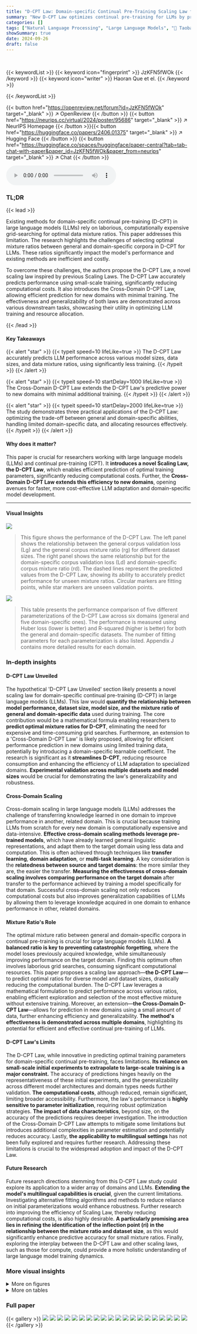 ```yaml
---
title: "D-CPT Law: Domain-specific Continual Pre-Training Scaling Law for Large Language Models"
summary: "New D-CPT Law optimizes continual pre-training for LLMs by predicting optimal data mixture ratios, drastically cutting training costs."
categories: []
tags: ["Natural Language Processing", "Large Language Models", "🏢 Taobao & Tmall Group of Alibaba",]
showSummary: true
date: 2024-09-26
draft: false
---
```


<br>

{{< keywordList >}}
{{< keyword icon="fingerprint" >}} JzKFN5fWOk {{< /keyword >}}
{{< keyword icon="writer" >}} Haoran Que et el. {{< /keyword >}}
 
{{< /keywordList >}}

{{< button href="https://openreview.net/forum?id=JzKFN5fWOk" target="_blank" >}}
↗ OpenReview
{{< /button >}}
{{< button href="https://neurips.cc/virtual/2024/poster/95686" target="_blank" >}}
↗ NeurIPS Homepage
{{< /button >}}{{< button href="https://huggingface.co/papers/2406.01375" target="_blank" >}}
↗ Hugging Face
{{< /button >}}
{{< button href="https://huggingface.co/spaces/huggingface/paper-central?tab=tab-chat-with-paper&paper_id=JzKFN5fWOk&paper_from=neurips" target="_blank" >}}
↗ Chat
{{< /button >}}



<audio controls>
    <source src="https://ai-paper-reviewer.com/JzKFN5fWOk/podcast.wav" type="audio/wav">
    Your browser does not support the audio element.
</audio>


### TL;DR


{{< lead >}}

Existing methods for domain-specific continual pre-training (D-CPT) in large language models (LLMs) rely on laborious, computationally expensive grid-searching for optimal data mixture ratios. This paper addresses this limitation.  The research highlights the challenges of selecting optimal mixture ratios between general and domain-specific corpora in D-CPT for LLMs.  These ratios significantly impact the model's performance and existing methods are inefficient and costly.



To overcome these challenges, the authors propose the D-CPT Law, a novel scaling law inspired by previous Scaling Laws.  The D-CPT Law accurately predicts performance using small-scale training, significantly reducing computational costs. It also introduces the Cross-Domain D-CPT Law, allowing efficient prediction for new domains with minimal training.  The effectiveness and generalizability of both laws are demonstrated across various downstream tasks, showcasing their utility in optimizing LLM training and resource allocation.

{{< /lead >}}


#### Key Takeaways

{{< alert "star" >}}
{{< typeit speed=10 lifeLike=true >}} The D-CPT Law accurately predicts LLM performance across various model sizes, data sizes, and data mixture ratios, using significantly less training. {{< /typeit >}}
{{< /alert >}}

{{< alert "star" >}}
{{< typeit speed=10 startDelay=1000 lifeLike=true >}} The Cross-Domain D-CPT Law extends the D-CPT Law's predictive power to new domains with minimal additional training. {{< /typeit >}}
{{< /alert >}}

{{< alert "star" >}}
{{< typeit speed=10 startDelay=2000 lifeLike=true >}} The study demonstrates three practical applications of the D-CPT Law: optimizing the trade-off between general and domain-specific abilities, handling limited domain-specific data, and allocating resources effectively. {{< /typeit >}}
{{< /alert >}}

#### Why does it matter?
This paper is crucial for researchers working with large language models (LLMs) and continual pre-training (CPT).  It **introduces a novel Scaling Law, the D-CPT Law**, which enables efficient prediction of optimal training parameters, significantly reducing computational costs.  Further, the **Cross-Domain D-CPT Law extends this efficiency to new domains**, opening avenues for faster, more cost-effective LLM adaptation and domain-specific model development.

------
#### Visual Insights



![](https://ai-paper-reviewer.com/JzKFN5fWOk/figures_1_1.jpg)

> This figure shows the performance of the D-CPT Law. The left panel shows the relationship between the general corpus validation loss (Lg) and the general corpus mixture ratio (rg) for different dataset sizes. The right panel shows the same relationship but for the domain-specific corpus validation loss (Ld) and domain-specific corpus mixture ratio (rd).  The dashed lines represent the predicted values from the D-CPT Law, showing its ability to accurately predict performance for unseen mixture ratios. Circular markers are fitting points, while star markers are unseen validation points.





![](https://ai-paper-reviewer.com/JzKFN5fWOk/tables_5_1.jpg)

> This table presents the performance comparison of five different parameterizations of the D-CPT Law across six domains (general and five domain-specific ones).  The performance is measured using Huber loss (lower is better) and R-squared (higher is better) for both the general and domain-specific datasets. The number of fitting parameters for each parameterization is also listed.  Appendix J contains more detailed results for each domain.





### In-depth insights


#### D-CPT Law Unveiled
The hypothetical 'D-CPT Law Unveiled' section likely presents a novel scaling law for domain-specific continual pre-training (D-CPT) in large language models (LLMs).  This law would **quantify the relationship between model performance, dataset size, model size, and the mixture ratio of general and domain-specific data** used during training.  The core contribution would be a mathematical formula enabling researchers to **predict optimal mixture ratios for D-CPT**, eliminating the need for expensive and time-consuming grid searches.  Furthermore, an extension to a 'Cross-Domain D-CPT Law' is likely proposed, allowing for efficient performance prediction in new domains using limited training data, potentially by introducing a domain-specific learnable coefficient. The research is significant as it **streamlines D-CPT**, reducing resource consumption and enhancing the efficiency of LLM adaptation to specialized domains.  **Experimental validation across multiple datasets and model sizes** would be crucial for demonstrating the law's generalizability and robustness.

#### Cross-Domain Scaling
Cross-domain scaling in large language models (LLMs) addresses the challenge of transferring knowledge learned in one domain to improve performance in another, related domain.  This is crucial because training LLMs from scratch for every new domain is computationally expensive and data-intensive. **Effective cross-domain scaling methods leverage pre-trained models**, which have already learned general linguistic representations, and adapt them to the target domain using less data and computation. This is often achieved through techniques like **transfer learning**, **domain adaptation**, or **multi-task learning**. A key consideration is the **relatedness between source and target domains**: the more similar they are, the easier the transfer.  **Measuring the effectiveness of cross-domain scaling involves comparing performance on the target domain** after transfer to the performance achieved by training a model specifically for that domain.  Successful cross-domain scaling not only reduces computational costs but also improves generalization capabilities of LLMs by allowing them to leverage knowledge acquired in one domain to enhance performance in other, related domains.

#### Mixture Ratio's Role
The optimal mixture ratio between general and domain-specific corpora in continual pre-training is crucial for large language models (LLMs).  **A balanced ratio is key to preventing catastrophic forgetting**, where the model loses previously acquired knowledge, while simultaneously improving performance on the target domain.  Finding this optimum often involves laborious grid searches, consuming significant computational resources.  This paper proposes a scaling law approach—**the D-CPT Law**—to predict optimal ratios for diverse model and dataset sizes, drastically reducing the computational burden. The D-CPT Law leverages a mathematical formulation to predict performance across various ratios, enabling efficient exploration and selection of the most effective mixture without extensive training.  Moreover, an extension—**the Cross-Domain D-CPT Law**—allows for prediction in new domains using a small amount of data, further enhancing efficiency and generalizability.  **The method's effectiveness is demonstrated across multiple domains**, highlighting its potential for efficient and effective continual pre-training of LLMs.

#### D-CPT Law's Limits
The D-CPT Law, while innovative in predicting optimal training parameters for domain-specific continual pre-training, faces limitations.  **Its reliance on small-scale initial experiments to extrapolate to large-scale training is a major constraint.**  The accuracy of predictions hinges heavily on the representativeness of these initial experiments, and the generalizability across different model architectures and domain types needs further validation.  **The computational costs**, although reduced, remain significant, limiting broader accessibility.  Furthermore, the law's performance is **highly sensitive to parameter initialization**, requiring robust optimization strategies.  **The impact of data characteristics**, beyond size, on the accuracy of the predictions requires deeper investigation. The introduction of the Cross-Domain D-CPT Law attempts to mitigate some limitations but introduces additional complexities in parameter estimation and potentially reduces accuracy. Lastly, **the applicability to multilingual settings** has not been fully explored and requires further research.  Addressing these limitations is crucial to the widespread adoption and impact of the D-CPT Law.

#### Future Research
Future research directions stemming from this D-CPT Law study could explore its application to a wider array of domains and LLMs.  **Extending the model's multilingual capabilities is crucial**, given the current limitations.  Investigating alternative fitting algorithms and methods to reduce reliance on initial parameterizations would enhance robustness.  Further research into improving the efficiency of Scaling Law, thereby reducing computational costs, is also highly desirable.  **A particularly promising area lies in refining the identification of the inflection point (ri) in the relationship between the mixture ratio and dataset size**, as this would significantly enhance predictive accuracy for small mixture ratios.  Finally, exploring the interplay between the D-CPT Law and other scaling laws, such as those for compute, could provide a more holistic understanding of large language model training dynamics.


### More visual insights

<details>
<summary>More on figures
</summary>


![](https://ai-paper-reviewer.com/JzKFN5fWOk/figures_2_1.jpg)

> This figure illustrates the workflow of the proposed D-CPT Law and Cross-Domain D-CPT Law.  The upper part shows the in-domain setting where data from multiple domains are used to train a small-scale model and fit the D-CPT law. This allows prediction of model performance at larger scales. The lower part depicts the cross-domain setting.  The domain-specific learnable coefficient (DLC) is calculated for an unseen domain (e.g., Physics), integrated into the cross-domain D-CPT law, and then used to predict the performance in that domain. Three applications are highlighted: optimal mixture ratio for balancing general and domain-specific abilities, optimal mixture for limited domain data, and resource allocation.


![](https://ai-paper-reviewer.com/JzKFN5fWOk/figures_6_1.jpg)

> This figure demonstrates the effectiveness of the proposed D-CPT Law in predicting the performance of continual pre-training models with different dataset sizes, model sizes, and mixture ratios of general and domain-specific corpora.  The left panel shows the relationship between general corpus validation loss and the proportion of general corpus in training data, while the right panel shows the same relationship for the domain-specific corpus.


![](https://ai-paper-reviewer.com/JzKFN5fWOk/figures_6_2.jpg)

> This figure demonstrates the effectiveness of the D-CPT Law in predicting the performance of continual pre-training with varying mixture ratios of general and domain-specific corpora. The left panel shows the relationship between the general corpus validation loss and the percentage of general corpus in the training data for different dataset sizes, while the right panel shows the same for domain-specific corpus validation loss. The dashed lines represent predictions from the D-CPT Law, showing its accuracy in capturing the relationship between the loss and mixture ratio across various model sizes and dataset sizes.


![](https://ai-paper-reviewer.com/JzKFN5fWOk/figures_8_1.jpg)

> The figure illustrates the performance of the proposed D-CPT Law. The left panel shows the relationship between the general-corpus validation loss (Lg) and the general-corpus mixture ratio (rg) under various dataset sizes.  The right panel shows the analogous relationship between code-corpus validation loss (La) and the code-corpus mixture ratio (rd). Dashed lines represent the predictions made by the D-CPT Law, while markers represent actual training data and unseen validation data.


![](https://ai-paper-reviewer.com/JzKFN5fWOk/figures_15_1.jpg)

> This figure shows the performance of the proposed D-CPT Law in predicting the validation loss (Lg and La) on general and domain-specific corpora, respectively, under different dataset sizes (D) and mixture ratios (rg and rd) using the Qwen1.5-1.8B model. The left panel shows the relationship between the general corpus validation loss and the percentage of general corpus in the training data. The right panel shows the relationship between the domain-specific corpus validation loss and the percentage of domain-specific corpus in the training data. Dashed lines represent predictions from the D-CPT Law, while circular and star markers represent fitting and unseen validation data, respectively.


![](https://ai-paper-reviewer.com/JzKFN5fWOk/figures_15_2.jpg)

> This figure demonstrates the effectiveness of the D-CPT Law in predicting the performance of continual pre-training (CPT) on large language models (LLMs).  The left panel shows the relationship between general-corpus validation loss (Lg) and the proportion of general-corpus data (rg) for various dataset sizes.  The right panel shows a similar relationship between code-corpus validation loss (La) and the proportion of code-corpus data (ra).  Dashed lines represent the D-CPT Law predictions, while markers show the actual training results.  The close fit between predicted and actual values demonstrates the accuracy of the D-CPT Law.


![](https://ai-paper-reviewer.com/JzKFN5fWOk/figures_15_3.jpg)

> The figure demonstrates the performance of the proposed D-CPT Law for predicting the optimal mixture ratio in continual pre-training of large language models. The left panel shows the relationship between the general corpus validation loss (Lg) and the general corpus mixture ratio (rg) for different dataset sizes, while the right panel shows the corresponding relationship for the domain-specific corpus. The dashed lines represent the predictions of the D-CPT Law, which accurately predicts performance with small-scale training costs.


![](https://ai-paper-reviewer.com/JzKFN5fWOk/figures_16_1.jpg)

> This figure shows the performance of the proposed Domain-specific Continual Pre-Training Scaling Law (D-CPT Law). The left panel shows the relationship between the general corpus validation loss (Lg) and the general corpus mixture ratio (rg) for different dataset sizes. The right panel shows the same relationship but for the domain-specific corpus validation loss (La) and the domain-specific corpus mixture ratio (rd).  Dashed lines represent the predictions of the D-CPT Law, demonstrating its accuracy in predicting model performance under various dataset sizes and mixture ratios.


![](https://ai-paper-reviewer.com/JzKFN5fWOk/figures_17_1.jpg)

> This figure shows the performance of the proposed Domain-specific Continual Pre-Training Scaling Law (D-CPT Law). The left panel shows the relationship between the general corpus validation loss (Lg) and the general corpus mixture ratio (rg) for different dataset sizes.  The right panel shows a similar relationship but for the domain-specific corpus validation loss (La) and the domain-specific corpus mixture ratio (rd).  Dashed lines represent predictions from the D-CPT Law, while markers show actual training and validation results.


![](https://ai-paper-reviewer.com/JzKFN5fWOk/figures_24_1.jpg)

> This figure demonstrates the performance of the proposed Domain-specific Continual Pre-training Scaling Law (D-CPT Law).  The left panel shows the relationship between the general corpus validation loss (Lg) and the percentage of general corpus in the training data (rg) for different dataset sizes. The right panel shows the corresponding relationship between the domain-specific corpus validation loss (La) and the percentage of domain-specific corpus in the training data (rd). Dashed lines represent the D-CPT Law predictions, while markers show the actual training data.


![](https://ai-paper-reviewer.com/JzKFN5fWOk/figures_24_2.jpg)

> This figure demonstrates the effectiveness of the D-CPT Law in predicting the performance of continual pre-training on large language models.  The left panel shows the relationship between the general corpus validation loss (Lg) and the general corpus mixture ratio (rg) for various dataset sizes. The right panel shows the same relationship between code corpus validation loss (La) and the code corpus mixture ratio (ra). The dashed lines are predictions from the D-CPT Law, which closely match the observed data points.


![](https://ai-paper-reviewer.com/JzKFN5fWOk/figures_28_1.jpg)

> This figure shows the performance of the proposed D-CPT Law by plotting the general-corpus validation loss (Lg) against the general-corpus mixture ratio (rg) and the domain-specific validation loss (La) against the domain-corpus mixture ratio (rd) for different model sizes. The dashed lines represent the predicted values by the D-CPT Law, while the markers represent the actual experimental results. This visualization demonstrates how well the D-CPT Law can predict the performance for various model and data scales.


![](https://ai-paper-reviewer.com/JzKFN5fWOk/figures_28_2.jpg)

> This figure shows the performance of the D-CPT Law in predicting the optimal mixture ratio for continual pre-training. The left panel shows the relationship between the general corpus validation loss (Lg) and the percentage of general corpus in the training data (rg) for different dataset sizes.  The right panel shows the corresponding relationship between the domain-specific (code) corpus validation loss (La) and the percentage of domain-specific corpus (rd). The dashed lines represent the predictions from the D-CPT Law, demonstrating its accuracy in predicting performance across various conditions.


![](https://ai-paper-reviewer.com/JzKFN5fWOk/figures_29_1.jpg)

> This figure shows the performance of the proposed D-CPT Law in predicting the validation loss (Lg and La) on general and code-specific corpora, respectively, for different model sizes, dataset sizes, and mixture ratios of the training data.  The left panel illustrates the relationship between the general-corpus validation loss and the percentage of general corpus in the training data, and the right panel shows a similar relationship for the code-corpus validation loss. The dashed lines represent the predictions of the D-CPT Law, and the markers show the actual data points (fitting and unseen). The results demonstrate that the D-CPT Law accurately predicts the performance under various conditions.


![](https://ai-paper-reviewer.com/JzKFN5fWOk/figures_29_2.jpg)

> This figure shows the performance of the D-CPT Law in predicting the optimal mixture ratio for continual pre-training of large language models. The left panel shows the relationship between the general corpus validation loss (Lg) and the proportion of general corpus in the training data (rg) for different dataset sizes. The right panel shows the corresponding relationship between the domain-specific corpus validation loss (La) and the proportion of domain-specific corpus (rd).  The dashed lines represent the D-CPT Law's predictions, while the markers show the actual training results.  The figure demonstrates the D-CPT Law's ability to accurately predict performance across different mixture ratios and dataset sizes.


![](https://ai-paper-reviewer.com/JzKFN5fWOk/figures_29_3.jpg)

> The figure illustrates the performance of the proposed Domain-specific Continual Pre-Training Scaling Law (D-CPT Law).  The left panel shows the relationship between the general corpus validation loss (Lg) and the proportion of general corpus data (rg) in the training data, for different dataset sizes.  The right panel shows the corresponding relationship for the code-specific validation loss (La) and the proportion of code corpus data (rd).  Dashed lines represent the predictions made by the D-CPT Law, demonstrating its accuracy in predicting performance based on small-scale experiments.


</details>




<details>
<summary>More on tables
</summary>


![](https://ai-paper-reviewer.com/JzKFN5fWOk/tables_6_1.jpg)
> This table presents the results of a 3-fold cross-validation experiment to evaluate the model size generalizability of the D-CPT Law.  It shows the Huber loss and R-squared values for the general and domain-specific corpora across different model sizes (0.5B, 1.8B, and 4B parameters) and across different parameterizations of the D-CPT Law (L1-L5).  Lower Huber loss and higher R-squared values indicate better generalizability.

![](https://ai-paper-reviewer.com/JzKFN5fWOk/tables_6_2.jpg)
> This table presents the Huber loss and R-squared values for five different parameterizations of the D-CPT Law across six domains (general and five downstream domains). Lower Huber loss and higher R-squared indicate better model performance.  The table shows the average performance across all domains, with more detailed results available in Appendix J.

![](https://ai-paper-reviewer.com/JzKFN5fWOk/tables_6_3.jpg)
> This table presents the results of mixture ratio generalizability experiments.  It compares five different parameterizations (L1-L5) of the D-CPT Law across six domains (general and five downstream domains).  For each parameterization and domain, it shows the Huber loss and R-squared values, indicating the quality of the model's fit to the experimental data points at different mixture ratios. Lower Huber loss and higher R-squared values signify better model performance and generalizability.

![](https://ai-paper-reviewer.com/JzKFN5fWOk/tables_7_1.jpg)
> This table shows the real general-corpus validation loss (Lg) and domain-corpus validation loss (Ld) for different domain-corpus mixture ratios (rd).  The highlighted row indicates the optimal mixture ratio (rd = 0.924) that minimizes the domain-specific loss while keeping the general loss within an acceptable threshold (3% increase from the initial general loss). This demonstrates the effectiveness of the D-CPT Law in identifying the optimal ratio for a desired trade-off between general and domain-specific performance.

![](https://ai-paper-reviewer.com/JzKFN5fWOk/tables_8_1.jpg)
> This table shows the real domain-corpus validation loss (Ld) for different values of the domain-corpus mixture ratio (rd) when the domain-specific dataset size (Da) is fixed at 5B.  It demonstrates the relationship between the mixture ratio and the loss, highlighting the optimal mixture ratio that minimizes the loss.

![](https://ai-paper-reviewer.com/JzKFN5fWOk/tables_8_2.jpg)
> This table shows the performance of four different representations of the Domain-Specific Learnable Coefficient (DLC) in a cross-domain setting.  The goal is to determine which representation best predicts the performance of unseen domains using data from only a subset of domains.  The table reports Huber loss and R-squared values for both general and domain-specific settings, indicating the accuracy of the prediction. Lower Huber loss and higher R-squared values suggest better performance. 

![](https://ai-paper-reviewer.com/JzKFN5fWOk/tables_8_3.jpg)
> This table presents the performance of four different representations (K1, K2, K3, K4) of the Domain-Specific Learnable Coefficient (DLC) in terms of Huber loss and R-squared values.  Lower Huber loss and higher R-squared values indicate better model performance. The table also shows the number of fitting parameters and the accessibility of each representation.  The results are used to determine which representation of K is the most suitable for the Cross-Domain D-CPT Law.

![](https://ai-paper-reviewer.com/JzKFN5fWOk/tables_14_1.jpg)
> This table presents the Huber loss and R-squared values for five different parameterizations of the D-CPT law across six domains (general and five downstream domains).  Lower Huber loss and higher R-squared indicate better model performance. The table summarizes the results, with full details in Appendix J.

![](https://ai-paper-reviewer.com/JzKFN5fWOk/tables_14_2.jpg)
> This table compares the fitting performance of two scaling laws, OpenAI Scaling Law and Chinchilla Scaling Law, on a code corpus dataset using a 1:1 mixture ratio.  The comparison is based on Huber loss (lower is better) and R-squared (higher is better) values for both general and domain-specific data. The results show that the Chinchilla Scaling Law exhibits significantly better fitting performance than the OpenAI Scaling Law in this specific experimental setup.

![](https://ai-paper-reviewer.com/JzKFN5fWOk/tables_20_1.jpg)
> This table presents a comparison of five different parameterizations of the D-CPT Law, denoted as L1 through L5.  The comparison is based on two key metrics: Huber loss (lower is better) and R-squared (higher is better).  The results are shown separately for general domains (G) and downstream domains (D), which represent performance on general language tasks and domain-specific tasks, respectively.  The table highlights the best-performing parameterization (L3) based on the lowest Huber loss and the highest R-squared values across both general and downstream domains. The full details for each domain are available in Appendix J.

![](https://ai-paper-reviewer.com/JzKFN5fWOk/tables_20_2.jpg)
> This table presents the results of five different parameterizations of the D-CPT Law across six downstream domains (Code, Math, Law, Chemistry, Music, Medical). The performance is evaluated using Huber loss and R-squared (R2). 'G' represents the general domain, and 'D' represents the downstream domains. Lower Huber loss and higher R2 indicate better performance. The table shows the average performance across all six domains, with details for each domain provided in Appendix J.  This table is crucial in the paper because it helps to justify the choice of the best parameterization (L3) for the D-CPT Law.

![](https://ai-paper-reviewer.com/JzKFN5fWOk/tables_22_1.jpg)
> This table presents the results of an experiment where the compute budget was fixed, and the domain-corpus validation loss (Ld) was measured for different model sizes (N) and dataset sizes (D).  The results show how the loss changes as the model and dataset sizes are varied while maintaining a constant compute budget. The highlighted row indicates the optimal setting found through the experiment.

![](https://ai-paper-reviewer.com/JzKFN5fWOk/tables_23_1.jpg)
> This table compares the performance of four different sampling methods for collecting data points to fit the D-CPT Law. The methods vary in density (dense, sparse, sectional) and use an exponential decay function.  The table shows Huber loss, R-squared, and resource consumption (evaluation and storage) for each method,  across the general and domain-specific data. Method M4, using an exponential decay function, seems to provide the best balance between accuracy and resource consumption.

![](https://ai-paper-reviewer.com/JzKFN5fWOk/tables_26_1.jpg)
> This table presents the Huber loss and R-squared values for five different parameterizations of the D-CPT Law across six domains (General, Code, Math, Law, Music, Chemistry, Medical). Lower Huber loss and higher R-squared indicate better fitting performance. The table helps in selecting the best parameterization for the D-CPT Law by comparing their performance across different domains.

![](https://ai-paper-reviewer.com/JzKFN5fWOk/tables_26_2.jpg)
> This table compares the performance of five different parameterizations of the D-CPT Law across six downstream domains (Code, Math, Law, Music, Chemistry, and Medical).  The 'G' column represents the performance on the general corpus and the 'D' column shows the performance on the domain-specific corpus.  It uses Huber loss (lower is better) and R-squared (higher is better) as evaluation metrics. The table highlights the trade-off between fitting performance and the number of parameters used in the models. Appendix J provides more detailed results for each domain.

![](https://ai-paper-reviewer.com/JzKFN5fWOk/tables_26_3.jpg)
> This table presents the Huber loss, a robust loss function, for five different parameterizations of the D-CPT Law across six domains (Code, Math, Law, Music, Chemistry, Medical).  Each value represents the average Huber loss calculated using 3-fold cross-validation, offering a more robust estimate of performance than a single run.

![](https://ai-paper-reviewer.com/JzKFN5fWOk/tables_26_4.jpg)
> This table presents the average Huber loss and R-squared values across six domains (Code, Math, Law, Music, Chemistry, and Medical) for five different parameterizations (L1-L5) of the D-CPT Law.  Lower Huber loss and higher R-squared values indicate better model performance.  The 'G' and 'D' columns represent general and domain-specific metrics, respectively.  Appendix J contains detailed results for each domain.

![](https://ai-paper-reviewer.com/JzKFN5fWOk/tables_26_5.jpg)
> This table compares the performance of three different parameterizations (L3, L6, and L7) of the D-CPT Law across six downstream domains.  For each parameterization and domain, it shows the Huber loss and R-squared values for both general and domain-specific validation sets.  Lower Huber loss and higher R-squared indicate better performance.

![](https://ai-paper-reviewer.com/JzKFN5fWOk/tables_27_1.jpg)
> This table compares the performance of three different parameterizations (L3, L6, and L7) of the D-CPT Law across six downstream domains (Code, Math, Law, Music, Chemistry, and Medical).  For each parameterization and domain, it shows the Huber loss and R-squared values for both general and domain-specific corpora.  Lower Huber loss and higher R-squared indicate better fitting performance.

![](https://ai-paper-reviewer.com/JzKFN5fWOk/tables_27_2.jpg)
> This table presents a comparison of the performance (Huber loss and R-squared) of three different parameterizations (L3, L6, and L7) of the D-CPT Law across six downstream domains (Code, Math, Law, Music, Chemistry, and Medical).  'G' represents the general domain and 'D' represents the domain-specific results for each parameterization. The table helps to evaluate which parameterization is most effective by comparing their Huber loss and R-squared values across both general and domain-specific datasets.

![](https://ai-paper-reviewer.com/JzKFN5fWOk/tables_27_3.jpg)
> This table presents the Huber loss and R-squared values for five different parameterizations of the D-CPT Law across six domains (general and five specific domains).  Lower Huber loss and higher R-squared indicate better fitting performance.  The table allows comparison of different parameterizations to determine which best fits the D-CPT Law model and provides a summary of performance across various domains. Details for each domain are available in Appendix J.

</details>




### Full paper

{{< gallery >}}
<img src="https://ai-paper-reviewer.com/JzKFN5fWOk/1.png" class="grid-w50 md:grid-w33 xl:grid-w25" />
<img src="https://ai-paper-reviewer.com/JzKFN5fWOk/2.png" class="grid-w50 md:grid-w33 xl:grid-w25" />
<img src="https://ai-paper-reviewer.com/JzKFN5fWOk/3.png" class="grid-w50 md:grid-w33 xl:grid-w25" />
<img src="https://ai-paper-reviewer.com/JzKFN5fWOk/4.png" class="grid-w50 md:grid-w33 xl:grid-w25" />
<img src="https://ai-paper-reviewer.com/JzKFN5fWOk/5.png" class="grid-w50 md:grid-w33 xl:grid-w25" />
<img src="https://ai-paper-reviewer.com/JzKFN5fWOk/6.png" class="grid-w50 md:grid-w33 xl:grid-w25" />
<img src="https://ai-paper-reviewer.com/JzKFN5fWOk/7.png" class="grid-w50 md:grid-w33 xl:grid-w25" />
<img src="https://ai-paper-reviewer.com/JzKFN5fWOk/8.png" class="grid-w50 md:grid-w33 xl:grid-w25" />
<img src="https://ai-paper-reviewer.com/JzKFN5fWOk/9.png" class="grid-w50 md:grid-w33 xl:grid-w25" />
<img src="https://ai-paper-reviewer.com/JzKFN5fWOk/10.png" class="grid-w50 md:grid-w33 xl:grid-w25" />
<img src="https://ai-paper-reviewer.com/JzKFN5fWOk/11.png" class="grid-w50 md:grid-w33 xl:grid-w25" />
<img src="https://ai-paper-reviewer.com/JzKFN5fWOk/12.png" class="grid-w50 md:grid-w33 xl:grid-w25" />
<img src="https://ai-paper-reviewer.com/JzKFN5fWOk/13.png" class="grid-w50 md:grid-w33 xl:grid-w25" />
<img src="https://ai-paper-reviewer.com/JzKFN5fWOk/14.png" class="grid-w50 md:grid-w33 xl:grid-w25" />
<img src="https://ai-paper-reviewer.com/JzKFN5fWOk/15.png" class="grid-w50 md:grid-w33 xl:grid-w25" />
<img src="https://ai-paper-reviewer.com/JzKFN5fWOk/16.png" class="grid-w50 md:grid-w33 xl:grid-w25" />
<img src="https://ai-paper-reviewer.com/JzKFN5fWOk/17.png" class="grid-w50 md:grid-w33 xl:grid-w25" />
<img src="https://ai-paper-reviewer.com/JzKFN5fWOk/18.png" class="grid-w50 md:grid-w33 xl:grid-w25" />
<img src="https://ai-paper-reviewer.com/JzKFN5fWOk/19.png" class="grid-w50 md:grid-w33 xl:grid-w25" />
<img src="https://ai-paper-reviewer.com/JzKFN5fWOk/20.png" class="grid-w50 md:grid-w33 xl:grid-w25" />
{{< /gallery >}}